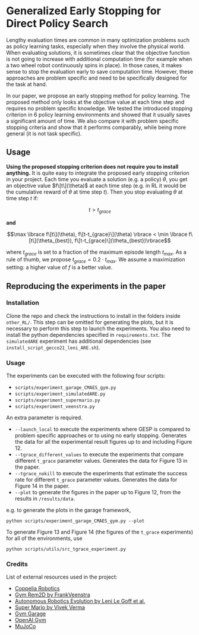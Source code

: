 # Generalized Early Stopping for Direct Policy Search

Lengthy evaluation times are common in many optimization problems such as policy learning tasks, especially when they involve the physical world. When evaluating solutions, it is sometimes clear that the objective function is not going to increase with additional computation time (for example when a two wheel robot continuously spins in place).
In those cases, it makes sense to stop the evaluation early to save computation time. However, these approaches are problem specific and need to be specifically designed for the task at hand.


In our paper, we propose an early stopping method for policy learning. The proposed method only looks at the objective value at each time step and requires no problem specific knowledge. We tested the introduced stopping criterion in 6 policy learning environments and showed that it usually saves a significant amount of time. We also compare it with problem specific stopping criteria and show that it performs comparably, while being more general (it is not task specific).


## Usage

**Using the proposed stopping criterion does not require you to install anything.** It is quite easy to integrate the proposed early stopping criterion in your project. Each time you evaluate a solution (e.g. a policy) $\theta$, you get an objective value $f\[t\](\theta)$ at each time step (e.g. in RL it would be the cumulative reward of $\theta$ at time step $t$). Then you stop evaluating $\theta$ at time step $t$ if:

$$t > t_{grace}$$

**and**

$$\max \lbrace f\[t\](\theta), f\[t-t_{grace}\](\theta) \rbrace < \min \lbrace f\[t\](\theta_{best}), f\[t-t_{grace}\](\theta_{best})\rbrace$$

where $t_{grace}$ is set to a fraction of the maximum episode length $t_{max}$. As a rule of thumb, we propose $t_{grace} = 0.2 \cdot t_{max}$. We assume a maximization setting: a higher value of $f$ is a better value.


## Reproducing the experiments in the paper

### Installation

Clone the repo and check the instructions to install in the folders inside `other_RL/`. This step can be omitted for generating the plots, but it is necessary to perform this step to launch the experiments. You also need to install the python dependencies specified in `requirements.txt`. The `simulatedARE` experiment has additional dependencies (see `install_script_gecco21_leni_ARE.sh`).

### Usage

The experiments can be executed with the following four scripts:
- `scripts/experiment_garage_CMAES_gym.py`
- `scripts/experiment_simulatedARE.py`
- `scripts/experiment_supermario.py`
- `scripts/experiment_veenstra.py`

An extra parameter is required. 
- `--launch_local` to execute the experiments where GESP is compared to problem specific approaches or to using no early stopping. Generates the data for all the experimental result figures up to and including Figure 12.
- `--tgrace_different_values` to execute the experiments that compare different `t_grace` parameter values. Generates the data for Figure 13 in the paper.
- `--tgrace_nokill` to execute the experiments that estimate the success rate for different `t_grace` parameter values. Generates the data for Figure 14 in the paper.
- `--plot` to generate the figures in the paper up to Figure 12, from the results in `/results/data`. 

e.g. to generate the plots in the garage framework, 

```
python scripts/experiment_garage_CMAES_gym.py --plot
```


To generate Figure 13 and Figure 14 (the figures of the `t_grace` experiments) for all of the environments, use

```
python scripts/utils/src_tgrace_experiment.py
```



### Credits

List of external resources used in the project:
- [Coppelia Robotics](https://www.coppeliarobotics.com/)
- [Gym Rem2D by FrankVeenstra](https://github.com/FrankVeenstra/gym_rem2D)
- [Autonomous Robotics Evolution by Leni Le Goff et al.](https://bitbucket.org/autonomousroboticsevolution/evorl_gecco_2021/src/master/)
- [Super Mario by Vivek Verma](https://github.com/vivek3141/super-mario-neat)
- [Gym Garage](https://github.com/rlworkgroup/garage)
- [OpenAI Gym](https://www.gymlibrary.dev/)
- [MuJoCo](https://mujoco.org/)